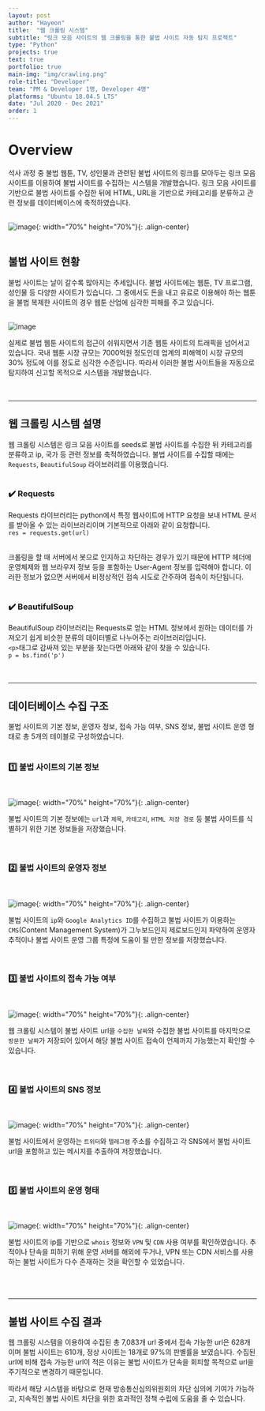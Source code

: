 ```yaml
---
layout: post
author: "Hayeon"
title:  "웹 크롤링 시스템"
subtitle: "링크 모음 사이트의 웹 크롤링을 통한 불법 사이트 자동 탐지 프로젝트"
type: "Python"
projects: true
text: true
portfolio: true
main-img: "img/crawling.png"
role-title: "Developer"
team: "PM & Developer 1명, Developer 4명"
platforms: "Ubuntu 18.04.5 LTS"
date: "Jul 2020 - Dec 2021"
order: 1
---
```


# Overview

석사 과정 중 불법 웹툰, TV, 성인물과 관련된 불법 사이트의 링크를 모아두는 링크 모음 사이트를 이용하여 불법 사이트를 수집하는 시스템을 개발했습니다.
링크 모음 사이트를 기반으로 불법 사이트를 수집한 뒤에 HTML, URL을 기반으로 카테고리를 분류하고 관련 정보를 데이터베이스에 축적하였습니다.
<br>
<br>

![image](https://user-images.githubusercontent.com/77316808/199218907-2a2a8676-b2d2-4cfd-afbb-6662560f0029.png){: width="70%" height="70%"}{: .align-center}
<br>
<br>

## 불법 사이트 현황

불법 사이트는 날이 갈수록 많아지는 추세입니다. 불법 사이트에는 웹툰, TV 프로그램, 성인물 등 다양한 사이트가 있습니다. 그 중에서도 돈을 내고 유료로 이용해야 하는 웹툰을 불법 복제한 사이트의 경우 웹툰 산업에 심각한 피해를 주고 있습니다.
<br>
<br>

![image](https://user-images.githubusercontent.com/77316808/199217798-ebdf4b1c-d78b-4a4c-89f0-f1945ca1ba62.png)
<br>

실제로 불법 웹툰 사이트의 접근이 쉬워지면서 기존 웹툰 사이트의 트래픽을 넘어서고 있습니다. 국내 웹툰 시장 규모는 7000억원 정도인데 업계의 피해액이 시장 규모의 30% 정도에 이를 정도로 심각한 수준입니다.
따라서 이러한 불법 사이트들을 자동으로 탐지하여 신고할 목적으로 시스템을 개발했습니다.
<br>
<br>
<br>

---
## 웹 크롤링 시스템 설명

웹 크롤링 시스템은 링크 모음 사이트를 seeds로 불법 사이트를 수집한 뒤 카테고리를 분류하고 ip, 국가 등 관련 정보를 축적하였습니다.
불법 사이트를 수집할 때에는 `Requests`, `BeautifulSoup` 라이브러리를 이용했습니다.
<br>
<br>

### ✔️ Requests

Requests 라이브러리는 python에서 특정 웹사이트에 HTTP 요청을 보내 HTML 문서를 받아올 수 있는 라이브러리이며 기본적으로 아래와 같이 요청합니다.<br>
`res = requests.get(url)`

<br>
크롤링을 할 때 서버에서 봇으로 인지하고 차단하는 경우가 있기 때문에 HTTP 헤더에 운영체제와 웹 브라우저 정보 등을 포함하는 User-Agent 정보를 입력해야 합니다. 이러한 정보가 없으면 서버에서 비정상적인 접속 시도로 간주하여 접속이 차단됩니다.
<br>
<br>

### ✔️ BeautifulSoup

BeautifulSoup 라이브러리는 Requests로 얻는 HTML 정보에서 원하는 데이터를 가져오기 쉽게 비슷한 분류의 데이터별로 나누어주는 라이브러리입니다.<br>
`<p>`태그로 감싸져 있는 부분을 찾는다면 아래와 같이 찾을 수 있습니다.<br>
`p = bs.find('p')`
<br>
<br>
<br>

---
## 데이터베이스 수집 구조

불법 사이트의 기본 정보, 운영자 정보, 접속 가능 여부, SNS 정보, 불법 사이트 운영 형태로 총 5개의 테이블로 구성하였습니다.
<br>
<br>

### 1️⃣ 불법 사이트의 기본 정보
<br>

![image](https://user-images.githubusercontent.com/77316808/199218907-2a2a8676-b2d2-4cfd-afbb-6662560f0029.png){: width="70%" height="70%"}{: .align-center}

불법 사이트의 기본 정보에는 `url`과 `제목`, `카테고리`, `HTML 저장 경로` 등 불법 사이트를 식별하기 위한 기본 정보들을 저장했습니다.
<br>
<br>
<br>

### 2️⃣ 불법 사이트의 운영자 정보
<br>

![image](https://user-images.githubusercontent.com/77316808/199224338-09b3c7ee-4ad7-46ed-a629-a61bea4acfd6.png){: width="70%" height="70%"}{: .align-center}

불법 사이트의 `ip`와 `Google Analytics ID`를 수집하고 불법 사이트가 이용하는 `CMS`(Content Management System)가 그누보드인지 제로보드인지 파악하여 운영자 추적이나 불법 사이트 운영 그룹 특정에 도움이 될 만한 정보를 저장했습니다.
<br>
<br>
<br>

### 3️⃣ 불법 사이트의 접속 가능 여부
<br>

![image](https://user-images.githubusercontent.com/77316808/199224836-d2237f2d-a24c-4e67-a754-dbf5612c7acd.png){: width="70%" height="70%"}{: .align-center}

웹 크롤링 시스템이 불법 사이트 url을 `수집한 날짜`와 수집한 불법 사이트를 마지막으로 `방문한 날짜`가 저장되어 있어서 해당 불법 사이트 접속이 언제까지 가능했는지 확인할 수 있습니다.
<br>
<br>
<br>

### 4️⃣ 불법 사이트의 SNS 정보
<br>

![image](https://user-images.githubusercontent.com/77316808/199225145-2cde024c-500b-4fd1-a0de-49c0bcf7da6f.png){: width="70%" height="70%"}{: .align-center}

불법 사이트에서 운영하는 `트위터`와 `텔레그램` 주소를 수집하고 각 SNS에서 불법 사이트 url을 포함하고 있는 메시지를 추출하여 저장했습니다.
<br>
<br>
<br>

### 5️⃣ 불법 사이트의 운영 형태
<br>

![image](https://user-images.githubusercontent.com/77316808/199226196-914d67cc-7e13-49f9-a2c4-92c5f3682307.png){: width="70%" height="70%"}{: .align-center}

불법 사이트의 ip를 기반으로 `whois` 정보와 `VPN` 및 `CDN` 사용 여부를 확인하였습니다. 추적이나 단속을 피하기 위해 운영 서버를 해외에 두거나, VPN 또는 CDN 서비스를 사용하는 불법 사이트가 다수 존재하는 것을 확인할 수 있었습니다.
<br>
<br>
<br>
<br>

---
## 불법 사이트 수집 결과

웹 크롤링 시스템을 이용하여 수집된 총 7,083개 url 중에서 접속 가능한 url은 628개이며 불법 사이트는 610개, 정상 사이트는 18개로 97%의 판별률을 보였습니다. 수집된 url에 비해 접속 가능한 url이 적은 이유는 불법 사이트가 단속을 회피할 목적으로 url을 주기적으로 변경하기 때문입니다.

따라서 해당 시스템을 바탕으로 현재 방송통신심의위원회의 차단 심의에 기여가 가능하고, 지속적인 불법 사이트 차단을 위한 효과적인 정책 수립에 도움을 줄 수 있습니다.